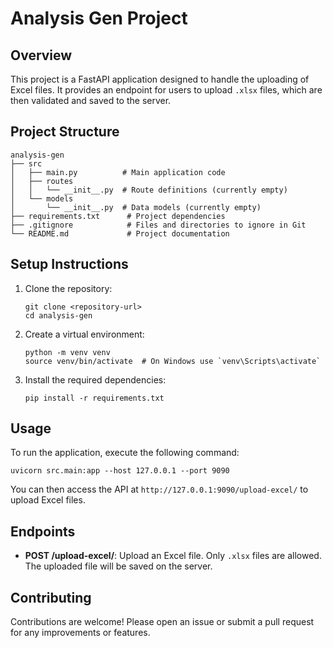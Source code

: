 # Analysis Gen Project

## Overview
This project is a FastAPI application designed to handle the uploading of Excel files. It provides an endpoint for users to upload `.xlsx` files, which are then validated and saved to the server.

## Project Structure
```
analysis-gen
├── src
│   ├── main.py          # Main application code
│   ├── routes
│   │   └── __init__.py  # Route definitions (currently empty)
│   └── models
│       └── __init__.py  # Data models (currently empty)
├── requirements.txt      # Project dependencies
├── .gitignore            # Files and directories to ignore in Git
└── README.md             # Project documentation
```

## Setup Instructions
1. Clone the repository:
   ```
   git clone <repository-url>
   cd analysis-gen
   ```

2. Create a virtual environment:
   ```
   python -m venv venv
   source venv/bin/activate  # On Windows use `venv\Scripts\activate`
   ```

3. Install the required dependencies:
   ```
   pip install -r requirements.txt
   ```

## Usage
To run the application, execute the following command:
```
uvicorn src.main:app --host 127.0.0.1 --port 9090
```

You can then access the API at `http://127.0.0.1:9090/upload-excel/` to upload Excel files.

## Endpoints
- **POST /upload-excel/**: Upload an Excel file. Only `.xlsx` files are allowed. The uploaded file will be saved on the server.

## Contributing
Contributions are welcome! Please open an issue or submit a pull request for any improvements or features.